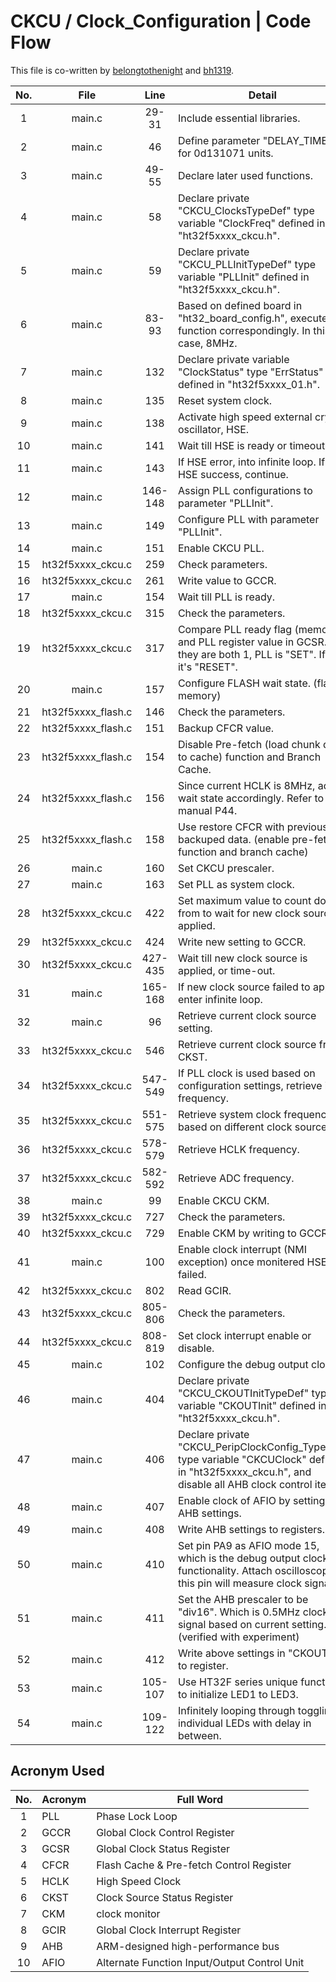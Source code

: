# CKCU / Clock_Configuration | Code Flow

This file is co-written by [belongtothenight](https://github.com/belongtothenight) and [bh1319](https://github.com/bh1319).

| No. |        File        |  Line   | Detail                                                                                                                                             |
| :-: | :----------------: | :-----: | -------------------------------------------------------------------------------------------------------------------------------------------------- |
|  1  |       main.c       |  29-31  | Include essential libraries.                                                                                                                       |
|  2  |       main.c       |   46    | Define parameter "DELAY_TIME" for 0d131071 units.                                                                                                  |
|  3  |       main.c       |  49-55  | Declare later used functions.                                                                                                                      |
|  4  |       main.c       |   58    | Declare private "CKCU_ClocksTypeDef" type variable "ClockFreq" defined in "ht32f5xxxx_ckcu.h".                                                     |
|  5  |       main.c       |   59    | Declare private "CKCU_PLLInitTypeDef" type variable "PLLInit" defined in "ht32f5xxxx_ckcu.h".                                                      |
|  6  |       main.c       |  83-93  | Based on defined board in "ht32_board_config.h", execute function correspondingly. In this case, 8MHz.                                             |
|  7  |       main.c       |   132   | Declare private variable "ClockStatus" type "ErrStatus" defined in "ht32f5xxxx_01.h".                                                              |
|  8  |       main.c       |   135   | Reset system clock.                                                                                                                                |
|  9  |       main.c       |   138   | Activate high speed external crystal oscillator, HSE.                                                                                              |
| 10  |       main.c       |   141   | Wait till HSE is ready or timeout.                                                                                                                 |
| 11  |       main.c       |   143   | If HSE error, into infinite loop. If HSE success, continue.                                                                                        |
| 12  |       main.c       | 146-148 | Assign PLL configurations to parameter "PLLInit".                                                                                                  |
| 13  |       main.c       |   149   | Configure PLL with parameter "PLLInit".                                                                                                            |
| 14  |       main.c       |   151   | Enable CKCU PLL.                                                                                                                                   |
| 15  | ht32f5xxxx_ckcu.c  |   259   | Check parameters.                                                                                                                                  |
| 16  | ht32f5xxxx_ckcu.c  |   261   | Write value to GCCR.                                                                                                                               |
| 17  |       main.c       |   154   | Wait till PLL is ready.                                                                                                                            |
| 18  | ht32f5xxxx_ckcu.c  |   315   | Check the parameters.                                                                                                                              |
| 19  | ht32f5xxxx_ckcu.c  |   317   | Compare PLL ready flag (memory) and PLL register value in GCSR. If they are both 1, PLL is "SET". If not, it's "RESET".                            |
| 20  |       main.c       |   157   | Configure FLASH wait state. (flash memory)                                                                                                         |
| 21  | ht32f5xxxx_flash.c |   146   | Check the parameters.                                                                                                                              |
| 22  | ht32f5xxxx_flash.c |   151   | Backup CFCR value.                                                                                                                                 |
| 23  | ht32f5xxxx_flash.c |   154   | Disable Pre-fetch (load chunk data to cache) function and Branch Cache.                                                                            |
| 24  | ht32f5xxxx_flash.c |   156   | Since current HCLK is 8MHz, adjust wait state accordingly. Refer to user manual P44.                                                               |
| 25  | ht32f5xxxx_flash.c |   158   | Use restore CFCR with previously backuped data. (enable pre-fetch function and branch cache)                                                       |
| 26  |       main.c       |   160   | Set CKCU prescaler.                                                                                                                                |
| 27  |       main.c       |   163   | Set PLL as system clock.                                                                                                                           |
| 28  | ht32f5xxxx_ckcu.c  |   422   | Set maximum value to count down from to wait for new clock source is applied.                                                                      |
| 29  | ht32f5xxxx_ckcu.c  |   424   | Write new setting to GCCR.                                                                                                                         |
| 30  | ht32f5xxxx_ckcu.c  | 427-435 | Wait till new clock source is applied, or time-out.                                                                                                |
| 31  |       main.c       | 165-168 | If new clock source failed to apply, enter infinite loop.                                                                                          |
| 32  |       main.c       |   96    | Retrieve current clock source setting.                                                                                                             |
| 33  | ht32f5xxxx_ckcu.c  |   546   | Retrieve current clock source from CKST.                                                                                                           |
| 34  | ht32f5xxxx_ckcu.c  | 547-549 | If PLL clock is used based on configuration settings, retrieve its frequency.                                                                      |
| 35  | ht32f5xxxx_ckcu.c  | 551-575 | Retrieve system clock frequency based on different clock source.                                                                                   |
| 36  | ht32f5xxxx_ckcu.c  | 578-579 | Retrieve HCLK frequency.                                                                                                                           |
| 37  | ht32f5xxxx_ckcu.c  | 582-592 | Retrieve ADC frequency.                                                                                                                            |
| 38  |       main.c       |   99    | Enable CKCU CKM.                                                                                                                                   |
| 39  | ht32f5xxxx_ckcu.c  |   727   | Check the parameters.                                                                                                                              |
| 40  | ht32f5xxxx_ckcu.c  |   729   | Enable CKM by writing to GCCR.                                                                                                                     |
| 41  |       main.c       |   100   | Enable clock interrupt (NMI exception) once monitered HSE failed.                                                                                  |
| 42  | ht32f5xxxx_ckcu.c  |   802   | Read GCIR.                                                                                                                                         |
| 43  | ht32f5xxxx_ckcu.c  | 805-806 | Check the parameters.                                                                                                                              |
| 44  | ht32f5xxxx_ckcu.c  | 808-819 | Set clock interrupt enable or disable.                                                                                                             |
| 45  |       main.c       |   102   | Configure the debug output clock.                                                                                                                  |
| 46  |       main.c       |   404   | Declare private "CKCU_CKOUTInitTypeDef" type variable "CKOUTInit" defined in "ht32f5xxxx_ckcu.h".                                                  |
| 47  |       main.c       |   406   | Declare private "CKCU_PeripClockConfig_TypeDef" type variable "CKCUClock" defined in "ht32f5xxxx_ckcu.h", and disable all AHB clock control items. |
| 48  |       main.c       |   407   | Enable clock of AFIO by setting AHB settings.                                                                                                      |
| 49  |       main.c       |   408   | Write AHB settings to registers.                                                                                                                   |
| 50  |       main.c       |   410   | Set pin PA9 as AFIO mode 15, which is the debug output clock functionality. Attach oscilloscope to this pin will measure clock signal.             |
| 51  |       main.c       |   411   | Set the AHB prescaler to be "div16". Which is 0.5MHz clock signal based on current setting. (verified with experiment)                             |
| 52  |       main.c       |   412   | Write above settings in "CKOUTInit" to register.                                                                                                   |
| 53  |       main.c       | 105-107 | Use HT32F series unique functions to initialize LED1 to LED3.                                                                                      |
| 54  |       main.c       | 109-122 | Infinitely looping through toggling individual LEDs with delay in between.                                                                         |

## Acronym Used

| No. | Acronym | Full Word                                    |
| :-: | ------- | -------------------------------------------- |
|  1  | PLL     | Phase Lock Loop                              |
|  2  | GCCR    | Global Clock Control Register                |
|  3  | GCSR    | Global Clock Status Register                 |
|  4  | CFCR    | Flash Cache & Pre-fetch Control Register     |
|  5  | HCLK    | High Speed Clock                             |
|  6  | CKST    | Clock Source Status Register                 |
|  7  | CKM     | clock monitor                                |
|  8  | GCIR    | Global Clock Interrupt Register              |
|  9  | AHB     | ARM-designed high-performance bus            |
| 10  | AFIO    | Alternate Function Input/Output Control Unit |
